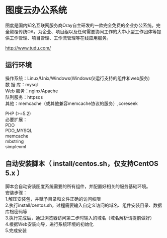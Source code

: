 图度云办公系统
========

图度是国内知名互联网服务商Oray自主研发的一款完全免费的企业办公系统。完全颠覆传统OA，为企业、项目组以及任何需要协同工作的大中小型工作团体等提供工作管理、项目管理、工作流管理等在线应用服务。

http://www.tudu.com/

运行环境
--------
操作系统：Linux/Unix/Windows(Windows仅运行支持的组件和web服务)<br />
数 据 库：mysql<br />
Web 服务：nginx/Apache<br />
队列服务：httpsqs<br />
其他：memcache（或其他兼容memcache协议的服务）,coreseek<br />

PHP (>=5.2)<br />
必要扩展：<br />
PDO<br />
PDO_MYSQL<br />
memcache<br />
mbstring<br />
simplexml<br />


自动安装脚本（ install/centos.sh，仅支持CentOS 5.x ）<br />
--------
脚本会自动安装图度系统需要的所有组件，并配置好相关的服务基础环境。<br />
安装步骤：<br />
1.解压安装包，并赋予目录和文件正确的访问权限<br />
2.执行install/centos.sh，过程需要输入自定义访问的域名、组件安装目录、数据库根密码等<br />
3.执行完成后，通过浏览器访问第二步时输入的域名（域名解析请提前做好）<br />
4.根据Web安装向导，进行系统环境的初始化<br />
5.完成安装<br />

